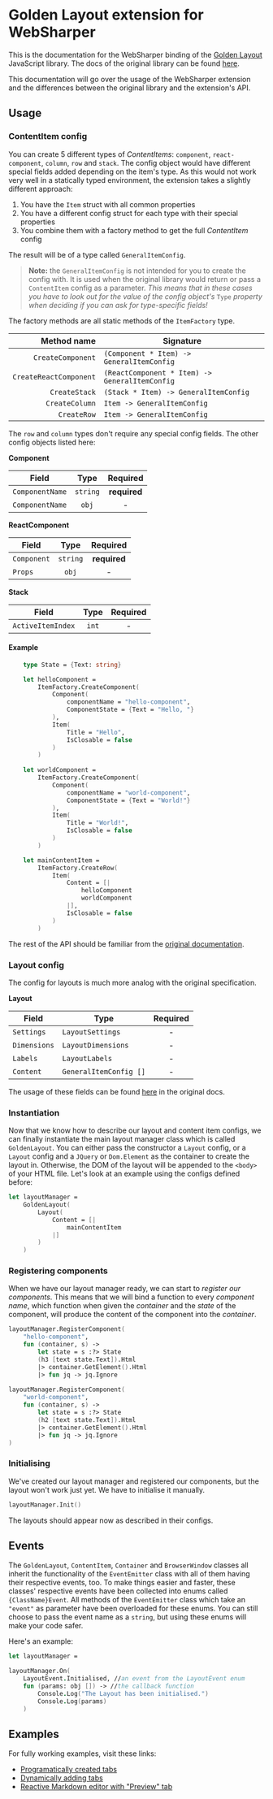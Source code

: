 # Golden Layout extension for WebSharper

This is the documentation for the WebSharper binding of the
[Golden Layout](https://golden-layout.com/) JavaScript library. The docs of the original
library can be found [here](http://golden-layout.com/docs/).

This documentation will go over the usage of the WebSharper extension and the differences
between the original library and the extension's API.

## Usage

### ContentItem config

You can create 5 different types of _ContentItems_: `component`, `react-component`,
`column`, `row` and `stack`. The config object would have different special fields added
depending on the item's type. As this would not work very well in a statically typed
environment, the extension takes a slightly different approach:

1. You have the `Item` struct with all common properties
2. You have a different config struct for each type with their special properties
3. You combine them with a factory method to get the full _ContentItem_ config 


The result will be of a type called `GeneralItemConfig`.

>**Note:** the `GeneralItemConfig` is
>not intended for you to create the config with. It is used when the original library would
>return or pass a `ContentItem` config as a parameter. _This means that in these cases you
>have to look out for the value of the config object's_ `Type` _property when deciding if
>you can ask for type-specific fields!_

The factory methods are all static methods of the `ItemFactory` type.

Method name|Signature
---:|---
`CreateComponent`|`(Component * Item) -> GeneralItemConfig`|
`CreateReactComponent`|`(ReactComponent * Item) -> GeneralItemConfig`|
`CreateStack`|`(Stack * Item) -> GeneralItemConfig`|
`CreateColumn`|`Item -> GeneralItemConfig`|
`CreateRow`|`Item -> GeneralItemConfig`|

The `row` and `column` types don't require any special config fields. The other config objects listed here:

__**Component**__

Field|Type|Required
---|:---:|:---:
`ComponentName`|`string`|**required**
`ComponentName`|`obj`|-

__**ReactComponent**__

Field|Type|Required
---|:---:|:---:
`Component`|`string`|**required**
`Props`|`obj`|-

__**Stack**__

Field|Type|Required
---|:---:|:---:
`ActiveItemIndex`|`int`|-

#### Example

```fsharp
    type State = {Text: string}

    let helloComponent =
        ItemFactory.CreateComponent(
            Component(
                componentName = "hello-component",
                ComponentState = {Text = "Hello, "}
            ),
            Item(
                Title = "Hello",
                IsClosable = false
            )
        )
        
    let worldComponent = 
        ItemFactory.CreateComponent(
            Component(
                componentName = "world-component",
                ComponentState = {Text = "World!"}
            ),
            Item(
                Title = "World!",
                IsClosable = false
            )
        )

    let mainContentItem =
        ItemFactory.CreateRow(
            Item(
                Content = [|
                    helloComponent
                    worldComponent
                |],
                IsClosable = false
            )
        )
```

The rest of the API should be familiar from the [original documentation](http://golden-layout.com/docs/).

### Layout config

The config for layouts is much more analog with the original specification.

__**Layout**__

Field|Type|Required
---|---|:---:
`Settings`|`LayoutSettings`|-
`Dimensions`|`LayoutDimensions`|-
`Labels`|`LayoutLabels`|-
`Content`|`GeneralItemConfig []`|-

The usage of these fields can be found
[here](http://golden-layout.com/docs/Config.html) in the original docs.

### Instantiation

Now that we know how to describe our layout and content item configs, we can finally
instantiate the main layout manager class which is called `GoldenLayout`. You can
either pass the constructor a `Layout` config, or a `Layout` config and a `JQuery`
or `Dom.Element` as the container to create the layout in. Otherwise, the DOM of the
layout will be appended to the `<body>` of your HTML file. Let's look at an example
using the configs defined before:

```fsharp
let layoutManager =
    GoldenLayout(
        Layout(
            Content = [|
                mainContentItem
            |]
        )
    )
```

### Registering components

When we have our layout manager ready, we can start to _register our components_.
This means that we will bind a function to every _component name_, which function
when given the _container_ and the _state_ of the component, will produce the
content of the component into the _container_.

```fsharp
layoutManager.RegisterComponent(
    "hello-component", 
    fun (container, s) ->
        let state = s :?> State
        (h3 [text state.Text]).Html
        |> container.GetElement().Html
        |> fun jq -> jq.Ignore
        
layoutManager.RegisterComponent(
    "world-component", 
    fun (container, s) ->
        let state = s :?> State
        (h2 [text state.Text]).Html
        |> container.GetElement().Html
        |> fun jq -> jq.Ignore
)
```

### Initialising

We've created our layout manager and registered our components, but the layout won't
work just yet. We have to initialise it manually.

```fsharp
layoutManager.Init()
```
The layouts should appear now as described in their configs.

## Events

The `GoldenLayout`, `ContentItem`, `Container` and `BrowserWindow` classes all
inherit the functionality of the `EventEmitter` class with all of them having
their respective events, too. To make things easier and faster, these classes'
respective events have been collected into enums called `{ClassName}Event`.
All methods of the `EventEmitter` class which take an `"event"` as parameter
have been overloaded for these enums. You can still choose to pass the event
name as a `string`, but using these enums will make your code safer.

Here's an example:

```fsharp
let layoutManager = 

layoutManager.On(
    LayoutEvent.Initialised, //an event from the LayoutEvent enum
    fun (params: obj []) -> //the callback function
        Console.Log("The Layout has been initialised.")
        Console.Log(params)
    )
```

## Examples

For fully working examples, visit these links:
* [Programatically created tabs](http://try.websharper.com/snippet/adam.abonyi-toth/0000EM)
* [Dynamically adding tabs](http://try.websharper.com/snippet/adam.abonyi-toth/0000EN)
* [Reactive Markdown editor with "Preview" tab](http://try.websharper.com/snippet/adam.abonyi-toth/0000EO)
